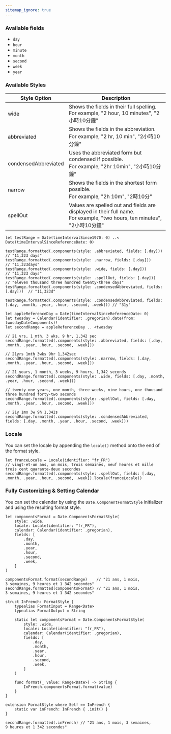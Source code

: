 ```yaml
---
sitemap_ignore: true
---
```

### Available fields

- `day`
- `hour`
- `minute`
- `month`
- `second`
- `week`
- `year`

### Available Styles

| Style Option         | Description                                                                                                                 |
| -------------------- | --------------------------------------------------------------------------------------------------------------------------- |
| wide                 | Shows the fields in their full spelling.<br>For example, "2 hour, 10 minutes", "2小時10分鐘"                                  |
| abbreviated          | Shows the fields in the abbreviation. <br>For example, "2 hr, 10 min", "2小時10分鐘"                                          |
| condensedAbbreviated | Uses the abbreviated form but condensed if possible. <br> For example, "2hr 10min", "2小時10分鐘"                             |
| narrow               | Shows the fields in the shortest form possible. <br>For example, "2h 10m", "2時10分"                                         |
| spellOut             | Values are spelled out and fields are displayed in their full name.<br>For example, "two hours, ten minutes", "2小時10分鐘"  |

<pre class="splash"><code><span class="keyword token">let</span> testRange = <span class="type token">Date</span>(timeIntervalSince1970: <span class="number token">0</span>) ..&lt; <span class="type token">Date</span>(timeIntervalSinceReferenceDate: <span class="number token">0</span>)

testRange.<span class="call token">formatted</span>(.<span class="call token">components</span>(style: .<span class="dotAccess token">abbreviated</span>, fields: [.<span class="dotAccess token">day</span>]))           <span class="comment token">// "11,323 days"</span>
testRange.<span class="call token">formatted</span>(.<span class="call token">components</span>(style: .<span class="dotAccess token">narrow</span>, fields: [.<span class="dotAccess token">day</span>]))                <span class="comment token">// "11,323days"</span>
testRange.<span class="call token">formatted</span>(.<span class="call token">components</span>(style: .<span class="dotAccess token">wide</span>, fields: [.<span class="dotAccess token">day</span>]))                  <span class="comment token">// "11,323 days"</span>
testRange.<span class="call token">formatted</span>(.<span class="call token">components</span>(style: .<span class="dotAccess token">spellOut</span>, fields: [.<span class="dotAccess token">day</span>]))              <span class="comment token">// "eleven thousand three hundred twenty-three days"</span>
testRange.<span class="call token">formatted</span>(.<span class="call token">components</span>(style: .<span class="dotAccess token">condensedAbbreviated</span>, fields: [.<span class="dotAccess token">day</span>]))  <span class="comment token">// "11,323d"</span>

testRange.<span class="call token">formatted</span>(.<span class="call token">components</span>(style: .<span class="dotAccess token">condensedAbbreviated</span>, fields: [.<span class="dotAccess token">day</span>, .<span class="dotAccess token">month</span>, .<span class="dotAccess token">year</span>, .<span class="dotAccess token">hour</span>, .<span class="dotAccess token">second</span>, .<span class="dotAccess token">week</span>])) <span class="comment token">// "31y"</span>

<span class="keyword token">let</span> appleReferenceDay = <span class="type token">Date</span>(timeIntervalSinceReferenceDate: <span class="number token">0</span>)
<span class="keyword token">let</span> twosday = <span class="type token">Calendar</span>(identifier: .<span class="dotAccess token">gregorian</span>).<span class="call token">date</span>(from: twosdayDateComponents)!
<span class="keyword token">let</span> secondRange = appleReferenceDay .. &lt;twosday

<span class="comment token">// 21 yrs, 1 mth, 3 wks, 9 hr, 1,342 sec</span>
secondRange.<span class="call token">formatted</span>(.<span class="call token">components</span>(style: .<span class="dotAccess token">abbreviated</span>, fields: [.<span class="dotAccess token">day</span>, .<span class="dotAccess token">month</span>, .<span class="dotAccess token">year</span>, .<span class="dotAccess token">hour</span>, .<span class="dotAccess token">second</span>, .<span class="dotAccess token">week</span>]))

<span class="comment token">// 21yrs 1mth 3wks 9hr 1,342sec</span>
secondRange.<span class="call token">formatted</span>(.<span class="call token">components</span>(style: .<span class="dotAccess token">narrow</span>, fields: [.<span class="dotAccess token">day</span>, .<span class="dotAccess token">month</span>, .<span class="dotAccess token">year</span>, .<span class="dotAccess token">hour</span>, .<span class="dotAccess token">second</span>, .<span class="dotAccess token">week</span>]))

<span class="comment token">// 21 years, 1 month, 3 weeks, 9 hours, 1,342 seconds</span>
secondRange.<span class="call token">formatted</span>(.<span class="call token">components</span>(style: .<span class="dotAccess token">wide</span>, fields: [.<span class="dotAccess token">day</span>, .<span class="dotAccess token">month</span>, .<span class="dotAccess token">year</span>, .<span class="dotAccess token">hour</span>, .<span class="dotAccess token">second</span>, .<span class="dotAccess token">week</span>]))

<span class="comment token">// twenty-one years, one month, three weeks, nine hours, one thousand three hundred forty-two seconds</span>
secondRange.<span class="call token">formatted</span>(.<span class="call token">components</span>(style: .<span class="dotAccess token">spellOut</span>, fields: [.<span class="dotAccess token">day</span>, .<span class="dotAccess token">month</span>, .<span class="dotAccess token">year</span>, .<span class="dotAccess token">hour</span>, .<span class="dotAccess token">second</span>, .<span class="dotAccess token">week</span>]))

<span class="comment token">// 21y 1mo 3w 9h 1,342s</span>
secondRange.<span class="call token">formatted</span>(.<span class="call token">components</span>(style: .<span class="dotAccess token">condensedAbbreviated</span>, fields: [.<span class="dotAccess token">day</span>, .<span class="dotAccess token">month</span>, .<span class="dotAccess token">year</span>, .<span class="dotAccess token">hour</span>, .<span class="dotAccess token">second</span>, .<span class="dotAccess token">week</span>]))</code></pre>

### Locale

You can set the locale by appending the `locale()` method onto the end of the format style.

<pre class="splash"><code><span class="keyword token">let</span> franceLocale = <span class="type token">Locale</span>(identifier: <span class="string token">"fr_FR"</span>)
<span class="comment token">// vingt-et-un ans, un mois, trois semaines, neuf heures et mille trois cent quarante-deux secondes</span>
secondRange.<span class="call token">formatted</span>(.<span class="call token">components</span>(style: .<span class="dotAccess token">spellOut</span>, fields: [.<span class="dotAccess token">day</span>, .<span class="dotAccess token">month</span>, .<span class="dotAccess token">year</span>, .<span class="dotAccess token">hour</span>, .<span class="dotAccess token">second</span>, .<span class="dotAccess token">week</span>]).<span class="call token">locale</span>(franceLocale))</code></pre>

### Fully Customizing & Setting Calendar

You can set the calendar by using the `Date.ComponentFormatStyle` initializer and using the resulting format style.

<pre class="splash"><code><span class="keyword token">let</span> componentsFormat = <span class="type token">Date</span>.<span class="type token">ComponentsFormatStyle</span>(
    style: .<span class="dotAccess token">wide</span>,
    locale: <span class="type token">Locale</span>(identifier: <span class="string token">"fr_FR"</span>),
    calendar: <span class="type token">Calendar</span>(identifier: .<span class="dotAccess token">gregorian</span>),
    fields: [
        .<span class="dotAccess token">day</span>,
        .<span class="dotAccess token">month</span>,
        .<span class="dotAccess token">year</span>,
        .<span class="dotAccess token">hour</span>,
        .<span class="dotAccess token">second</span>,
        .<span class="dotAccess token">week</span>,
    ]
)

componentsFormat.<span class="call token">format</span>(secondRange)    <span class="comment token">// "21 ans, 1 mois, 3 semaines, 9 heures et 1 342 secondes"</span>
secondRange.<span class="call token">formatted</span>(componentsFormat) <span class="comment token">// "21 ans, 1 mois, 3 semaines, 9 heures et 1 342 secondes"</span>

<span class="keyword token">struct</span> InFrench: <span class="type token">FormatStyle</span> {
    <span class="keyword token">typealias</span> FormatInput = <span class="type token">Range</span>&lt;<span class="type token">Date</span>&gt;
    <span class="keyword token">typealias</span> FormatOutput = <span class="type token">String</span>

    <span class="keyword token">static let</span> componentsFormat = <span class="type token">Date</span>.<span class="type token">ComponentsFormatStyle</span>(
        style: .<span class="dotAccess token">wide</span>,
        locale: <span class="type token">Locale</span>(identifier: <span class="string token">"fr_FR"</span>),
        calendar: <span class="type token">Calendar</span>(identifier: .<span class="dotAccess token">gregorian</span>),
        fields: [
            .<span class="dotAccess token">day</span>,
            .<span class="dotAccess token">month</span>,
            .<span class="dotAccess token">year</span>,
            .<span class="dotAccess token">hour</span>,
            .<span class="dotAccess token">second</span>,
            .<span class="dotAccess token">week</span>,
        ]
    )

    <span class="keyword token">func</span> format(<span class="keyword token">_</span> value: <span class="type token">Range</span>&lt;<span class="type token">Date</span>&gt;) -&gt; <span class="type token">String</span> {
        <span class="type token">InFrench</span>.<span class="property token">componentsFormat</span>.<span class="call token">format</span>(value)
    }
}

<span class="keyword token">extension</span> <span class="type token">FormatStyle</span> <span class="keyword token">where</span> <span class="type token">Self</span> == <span class="type token">InFrench</span> {
    <span class="keyword token">static var</span> inFrench: <span class="type token">InFrench</span> { .<span class="keyword token">init</span>() }
}

secondRange.<span class="call token">formatted</span>(.<span class="dotAccess token">inFrench</span>) <span class="comment token">// "21 ans, 1 mois, 3 semaines, 9 heures et 1 342 secondes"</span></code></pre>


